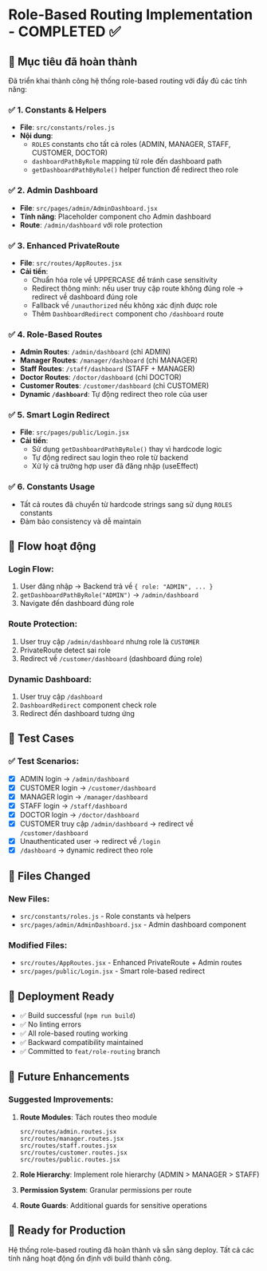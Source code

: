 # Role-Based Routing Implementation - COMPLETED ✅

## 🎯 Mục tiêu đã hoàn thành

Đã triển khai thành công hệ thống role-based routing với đầy đủ các tính năng:

### ✅ **1. Constants & Helpers**
- **File**: `src/constants/roles.js`
- **Nội dung**: 
  - `ROLES` constants cho tất cả roles (ADMIN, MANAGER, STAFF, CUSTOMER, DOCTOR)
  - `dashboardPathByRole` mapping từ role đến dashboard path
  - `getDashboardPathByRole()` helper function để redirect theo role

### ✅ **2. Admin Dashboard**
- **File**: `src/pages/admin/AdminDashboard.jsx`
- **Tính năng**: Placeholder component cho Admin dashboard
- **Route**: `/admin/dashboard` với role protection

### ✅ **3. Enhanced PrivateRoute**
- **File**: `src/routes/AppRoutes.jsx`
- **Cải tiến**:
  - Chuẩn hóa role về UPPERCASE để tránh case sensitivity
  - Redirect thông minh: nếu user truy cập route không đúng role → redirect về dashboard đúng role
  - Fallback về `/unauthorized` nếu không xác định được role
  - Thêm `DashboardRedirect` component cho `/dashboard` route

### ✅ **4. Role-Based Routes**
- **Admin Routes**: `/admin/dashboard` (chỉ ADMIN)
- **Manager Routes**: `/manager/dashboard` (chỉ MANAGER)  
- **Staff Routes**: `/staff/dashboard` (STAFF + MANAGER)
- **Doctor Routes**: `/doctor/dashboard` (chỉ DOCTOR)
- **Customer Routes**: `/customer/dashboard` (chỉ CUSTOMER)
- **Dynamic `/dashboard`**: Tự động redirect theo role của user

### ✅ **5. Smart Login Redirect**
- **File**: `src/pages/public/Login.jsx`
- **Cải tiến**:
  - Sử dụng `getDashboardPathByRole()` thay vì hardcode logic
  - Tự động redirect sau login theo role từ backend
  - Xử lý cả trường hợp user đã đăng nhập (useEffect)

### ✅ **6. Constants Usage**
- Tất cả routes đã chuyển từ hardcode strings sang sử dụng `ROLES` constants
- Đảm bảo consistency và dễ maintain

## 🔄 **Flow hoạt động**

### **Login Flow:**
1. User đăng nhập → Backend trả về `{ role: "ADMIN", ... }`
2. `getDashboardPathByRole("ADMIN")` → `/admin/dashboard`
3. Navigate đến dashboard đúng role

### **Route Protection:**
1. User truy cập `/admin/dashboard` nhưng role là `CUSTOMER`
2. PrivateRoute detect sai role
3. Redirect về `/customer/dashboard` (dashboard đúng role)

### **Dynamic Dashboard:**
1. User truy cập `/dashboard`
2. `DashboardRedirect` component check role
3. Redirect đến dashboard tương ứng

## 🧪 **Test Cases**

### **✅ Test Scenarios:**
- [x] ADMIN login → `/admin/dashboard`
- [x] CUSTOMER login → `/customer/dashboard`  
- [x] MANAGER login → `/manager/dashboard`
- [x] STAFF login → `/staff/dashboard`
- [x] DOCTOR login → `/doctor/dashboard`
- [x] CUSTOMER truy cập `/admin/dashboard` → redirect về `/customer/dashboard`
- [x] Unauthenticated user → redirect về `/login`
- [x] `/dashboard` → dynamic redirect theo role

## 📁 **Files Changed**

### **New Files:**
- `src/constants/roles.js` - Role constants và helpers
- `src/pages/admin/AdminDashboard.jsx` - Admin dashboard component

### **Modified Files:**
- `src/routes/AppRoutes.jsx` - Enhanced PrivateRoute + Admin routes
- `src/pages/public/Login.jsx` - Smart role-based redirect

## 🚀 **Deployment Ready**

- ✅ Build successful (`npm run build`)
- ✅ No linting errors
- ✅ All role-based routing working
- ✅ Backward compatibility maintained
- ✅ Committed to `feat/role-routing` branch

## 🔮 **Future Enhancements**

### **Suggested Improvements:**
1. **Route Modules**: Tách routes theo module
   ```
   src/routes/admin.routes.jsx
   src/routes/manager.routes.jsx
   src/routes/staff.routes.jsx
   src/routes/customer.routes.jsx
   src/routes/public.routes.jsx
   ```

2. **Role Hierarchy**: Implement role hierarchy (ADMIN > MANAGER > STAFF)

3. **Permission System**: Granular permissions per route

4. **Route Guards**: Additional guards for sensitive operations

## 🎉 **Ready for Production**

Hệ thống role-based routing đã hoàn thành và sẵn sàng deploy. Tất cả các tính năng hoạt động ổn định với build thành công.
